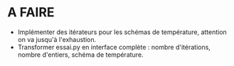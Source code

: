 # A FAIRE

- Implémenter des itérateurs pour les schémas de température, attention on va jusqu'à l'exhaustion.
- Transformer essai.py en interface complète : nombre d'itérations, nombre d'entiers, schéma de température.
